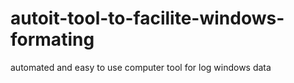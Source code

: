 # autoit-tool-to-facilite-windows-formating
automated and easy to use computer tool for log windows data

